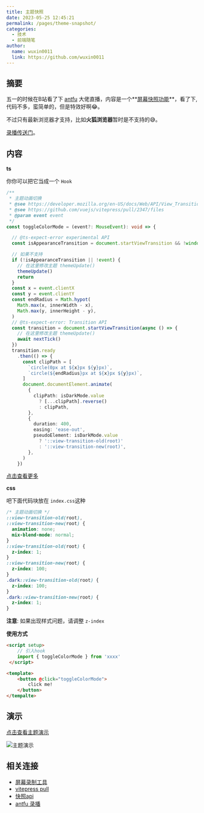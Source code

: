```yaml
---
title: 主题快照
date: 2023-05-25 12:45:21
permalink: /pages/theme-snapshot/
categories: 
  - 技术
  - 前端随笔
author: 
  name: wuxin0011
  link: https://github.com/wuxin0011
---
```




## 摘要

五一的时候在B站看了下 [antfu](https://github.com/antfu) 大佬直播，内容是一个**[屏幕快照功能](https://developer.mozilla.org/en-US/docs/Web/API/View_Transitions_API)**，看了下,代码不多，蛮简单的，但是特效好啊😂。

不过只有最新浏览器才支持，比如**火狐浏览器**暂时是不支持的:sweat_smile:。

 [录播传送门](https://www.bilibili.com/video/BV1hc411K72Z/?vd_source=9118ebefcf552f12320a499a33822329)。



## 内容







**ts**

你你可以把它当成一个 `Hook`

```ts
/**
 * 主题动画切换
 * @see https://developer.mozilla.org/en-US/docs/Web/API/View_Transitions_API
 * @see https://github.com/vuejs/vitepress/pull/2347/files
 * @param event event
 */
const toggleColorMode = (event?: MouseEvent): void => {

  // @ts-expect-error experimental API
  const isAppearanceTransition = document.startViewTransition && !window.matchMedia('(prefers-reduced-motion: reduce)').matches

  // 如果不支持
  if (!isAppearanceTransition || !event) {
    // 在这里修改主题 themeUpdate()
    themeUpdate()
    return
  }
  const x = event.clientX
  const y = event.clientY
  const endRadius = Math.hypot(
    Math.max(x, innerWidth - x),
    Math.max(y, innerHeight - y),
  )
  // @ts-expect-error: Transition API
  const transition = document.startViewTransition(async () => {
    // 在这里修改主题 themeUpdate()
    await nextTick()
  })
  transition.ready
    .then(() => {
      const clipPath = [
        `circle(0px at ${x}px ${y}px)`,
        `circle(${endRadius}px at ${x}px ${y}px)`,
      ]
      document.documentElement.animate(
        {
          clipPath: isDarkMode.value
            ? [...clipPath].reverse()
            : clipPath,
        },
        {
          duration: 400,
          easing: 'ease-out',
          pseudoElement: isDarkMode.value
            ? '::view-transition-old(root)'
            : '::view-transition-new(root)',
        },
      )
    })
```

[点击查看更多](https://github.com/wuxin0011/vuepress2/blob/main/docs/.vuepress/components/ToggleColorModeButton.vue)

**css**

吧下面代码块放在 `index.css`这种 

```css
/* 主题动画切换 */
::view-transition-old(root),
::view-transition-new(root) {
  animation: none;
  mix-blend-mode: normal;
}
::view-transition-old(root) {
  z-index: 1;
}
::view-transition-new(root) {
  z-index: 100;
}
.dark::view-transition-old(root) {
  z-index: 100;
}
.dark::view-transition-new(root) {
  z-index: 1;
}
```

**注意**: 如果出现样式问题，请调整 `z-index`



**使用方式**



```html
<script setup>
    // 引入hook
    import { toggleColorMode } from 'xxxx'
 </script>

<template>
    <button @click="toggleColorMode">
        click me!
    </button>
</tempalte>
```









## 演示

[点击查看主题演示](https://wuxin0011.github.io/vuepress2/)



![主题演示](https://github.com/wuxin0011/vuepress2/assets/65836396/795bb228-674b-47c4-9ee3-fe5b07c6148e)

## 相关连接

- [屏幕录制工具](https://obsproject.com/)
- [vitepress pull](https://github.com/vuejs/vitepress/pull/2347/files)
- [快照api](https://developer.mozilla.org/en-US/docs/Web/API/View_Transitions_API)
- [antfu 录播](https://www.bilibili.com/video/BV1hc411K72Z/)